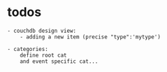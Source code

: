 # todos
	- couchdb design view:
		- adding a new item (precise "type":'mytype')

	- categories:
		define root cat
		and event specific cat...
	
		